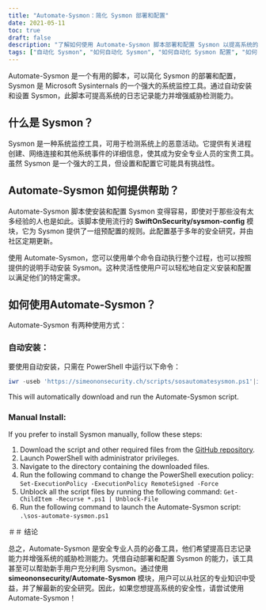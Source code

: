 ```yaml
---
title: "Automate-Sysmon：简化 Sysmon 部署和配置"
date: 2021-05-11
toc: true
draft: false
description: "了解如何使用 Automate-Sysmon 脚本部署和配置 Sysmon 以提高系统的安全性，该脚本甚至可以为新手用户简化流程。"
tags: ["自动化 Sysmon", "如何自动化 Sysmon", "如何自动化 Sysmon 配置", "如何安装 Sysmon", "电源外壳", "脚本", "系统部署", "系统配置", "系统日志", "威胁检测", "恶意活动", "SwiftOnSecurity 系统配置", "微软系统内部", "GitHub 资料库", "BHIS", "系统监控", "安全研究", "进程创建", "网络连接"]
---
```


Automate-Sysmon 是一个有用的脚本，可以简化 Sysmon 的部署和配置，Sysmon 是 Microsoft Sysinternals 的一个强大的系统监控工具。通过自动安装和设置 Sysmon，此脚本可提高系统的日志记录能力并增强威胁检测能力。

## 什么是 Sysmon？

Sysmon 是一种系统监控工具，可用于检测系统上的恶意活动。它提供有关进程创建、网络连接和其他系统事件的详细信息，使其成为安全专业人员的宝贵工具。虽然 Sysmon 是一个强大的工具，但设置和配置它可能具有挑战性。

## Automate-Sysmon 如何提供帮助？

Automate-Sysmon 脚本使安装和配置 Sysmon 变得容易，即使对于那些没有太多经验的人也是如此。该脚本使用流行的 **SwiftOnSecurity/sysmon-config** 模块，它为 Sysmon 提供了一组预配置的规则。此配置基于多年的安全研究，并由社区定期更新。

使用 Automate-Sysmon，您可以使用单个命令自动执行整个过程，也可以按照提供的说明手动安装 Sysmon。这种灵活性使用户可以轻松地自定义安装和配置以满足他们的特定需求。

## 如何使用Automate-Sysmon？

Automate-Sysmon 有两种使用方式：

### 自动安装：

要使用自动安装，只需在 PowerShell 中运行以下命令：
```powershell
iwr -useb 'https://simeononsecurity.ch/scripts/sosautomatesysmon.ps1'|iex
```

This will automatically download and run the Automate-Sysmon script.

### Manual Install:

If you prefer to install Sysmon manually, follow these steps:

1. Download the script and other required files from the [GitHub repository](https://github.com/simeononsecurity/Automate-Sysmon).
2. Launch PowerShell with administrator privileges.
3. Navigate to the directory containing the downloaded files.
4. Run the following command to change the PowerShell execution policy: ```Set-ExecutionPolicy -ExecutionPolicy RemoteSigned -Force```
5. Unblock all the script files by running the following command: ```Get-ChildItem -Recurse *.ps1 | Unblock-File```
6. Run the following command to launch the Automate-Sysmon script: ```.\sos-automate-sysmon.ps1```


＃＃ 结论

总之，Automate-Sysmon 是安全专业人员的必备工具，他们希望提高日志记录能力并增强系统的威胁检测能力。凭借自动部署和配置 Sysmon 的能力，该工具甚至可以帮助新手用户充分利用 Sysmon。通过使用 **simeononsecurity/Automate-Sysmon** 模块，用户可以从社区的专业知识中受益，并了解最新的安全研究。因此，如果您想提高系统的安全性，请尝试使用 Automate-Sysmon！



